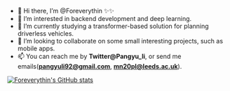 - 👋 Hi there, I’m @Foreverythin ✨✨
- 👀 I’m interested in backend development and deep learning.
- 🌱 I’m currently studying a transformer-based solution for planning driverless vehicles.
- 💞️ I’m looking to collaborate on some small interesting projects, such as mobile apps.
- 📫 You can reach me by **Twitter@Pangyu_li**, or send me emails(**pangyuli92@gmail.com**, **mn20pl@leeds.ac.uk**).

[![Foreverythin's GitHub stats](https://github-readme-stats.vercel.app/api?username=Foreverythin&show_icons=true&theme=radical)](https://github.com/anuraghazra/github-readme-stats)
